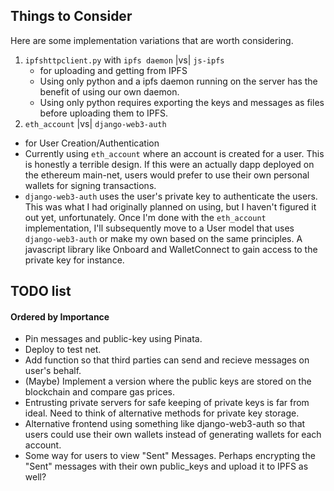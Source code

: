 ## Things to Consider
Here are some implementation variations that are worth considering.
1. `ipfshttpclient.py` with `ipfs daemon` |vs| `js-ipfs`
   * for uploading and getting from IPFS
   - Using only python and a ipfs daemon running on the server has the benefit of using our own daemon.
   - Using only python requires exporting the keys and messages as files before uploading them to IPFS.
2. `eth_account` |vs| `django-web3-auth`
  * for User Creation/Authentication
  * Currently using `eth_account` where an account is created for a user. This is honestly a terrible design. If this were an actually dapp deployed on the ethereum main-net, users would prefer to use their own personal wallets for signing transactions.
  * `django-web3-auth` uses the user's private key to authenticate the users. This was what I had originally planned on using, but I haven't figured it out yet, unfortunately. Once I'm done with the `eth_account` implementation, I'll subsequently move to a User model that uses `django-web3-auth` or make my own based on the same principles. A javascript library like Onboard and WalletConnect to gain access to the private key for instance.
  

## TODO list
#### Ordered by Importance
* Pin messages and public-key using Pinata.
* Deploy to test net.
* Add function so that third parties can send and recieve messages on user's behalf.
* (Maybe) Implement a version where the public keys are stored on the blockchain and compare gas prices.
* Entrusting private servers for safe keeping of private keys is far from ideal. Need to think of alternative methods for private key storage.
* Alternative frontend using something like django-web3-auth so that users could use their own wallets instead of generating wallets for each account.
* Some way for users to view "Sent" Messages. Perhaps encrypting the "Sent" messages with their own public_keys and upload it to IPFS as well?